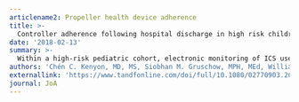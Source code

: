 ```yaml
---
articlename2: Propeller health device adherence
title: >-
  Controller adherence following hospital discharge in high risk children - A pilot randomized trial of text message reminders 
date: '2018-02-13'
summary: >-
  Within a high-risk pediatric cohort, electronic monitoring of ICS use and adherence reminders delivered via text message were feasible for most participants, but there was no signal of effect. Adherence trajectories following severe exacerbation were suboptimal, demonstrating an important opportunity for asthma care improvement.
authors: 'Chén C. Kenyon, MD, MS, Siobhan M. Gruschow, MPH, MEd, William O. Quarshie, MS, Heather Griffis, PhD, Michelle C. Leach, BS, Joseph J. Zorc, MD, MSCE, Tyra C. Bryant-Stephens, MD, Victoria A. Miller, PhD & Chris Feudtner, MD, PhD, MPH'
externallink: 'https://www.tandfonline.com/doi/full/10.1080/02770903.2018.1424195'
journal: JoA
---
```


